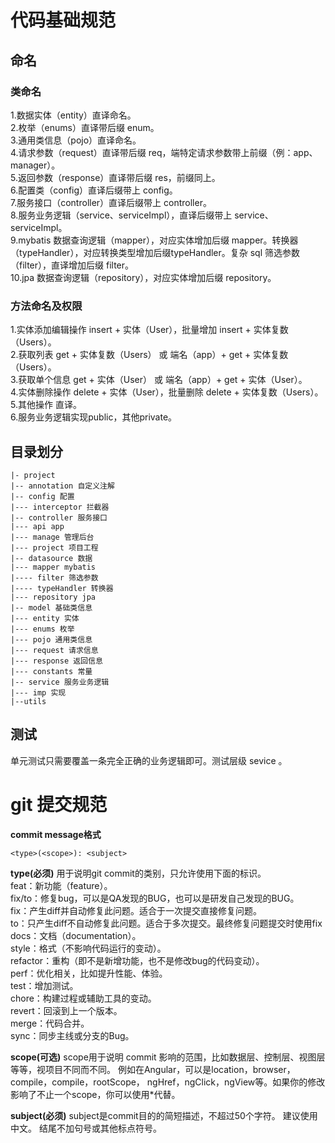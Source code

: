 # 代码基础规范
## 命名
### 类命名
1.数据实体（entity）直译命名。  
2.枚举（enums）直译带后缀 enum。  
3.通用类信息（pojo）直译命名。  
4.请求参数（request）直译带后缀 req，端特定请求参数带上前缀（例：app、manager）。  
5.返回参数（response）直译带后缀 res，前缀同上。  
6.配置类（config）直译后缀带上 config。  
7.服务接口（controller）直译后缀带上 controller。  
8.服务业务逻辑（service、serviceImpl），直译后缀带上 service、serviceImpl。  
9.mybatis 数据查询逻辑（mapper），对应实体增加后缀 mapper。转换器（typeHandler），对应转换类型增加后缀typeHandler。复杂 sql 筛选参数（filter），直译增加后缀 filter。  
10.jpa 数据查询逻辑（repository），对应实体增加后缀 repository。

### 方法命名及权限
1.实体添加编辑操作 insert + 实体（User），批量增加 insert + 实体复数（Users）。  
2.获取列表 get + 实体复数（Users） 或 端名（app）+ get + 实体复数（Users）。  
3.获取单个信息 get + 实体（User） 或 端名（app）+ get + 实体（User）。  
4.实体删除操作 delete + 实体（User），批量删除 delete + 实体复数（Users）。  
5.其他操作 直译。  
6.服务业务逻辑实现public，其他private。

## 目录划分
```text
|- project
|-- annotation 自定义注解
|-- config 配置
|--- interceptor 拦截器
|-- controller 服务接口
|--- api app
|--- manage 管理后台
|--- project 项目工程
|-- datasource 数据
|--- mapper mybatis
|---- filter 筛选参数
|---- typeHandler 转换器
|--- repository jpa
|-- model 基础类信息
|--- entity 实体
|--- enums 枚举
|--- pojo 通用类信息
|--- request 请求信息
|--- response 返回信息
|--- constants 常量
|-- service 服务业务逻辑
|--- imp 实现
|--utils
```

## 测试
单元测试只需要覆盖一条完全正确的业务逻辑即可。测试层级 sevice 。

# git 提交规范
**commit message格式**
```text
<type>(<scope>): <subject>
```
**type(必须)**
用于说明git commit的类别，只允许使用下面的标识。  
feat：新功能（feature）。  
fix/to：修复bug，可以是QA发现的BUG，也可以是研发自己发现的BUG。  
fix：产生diff并自动修复此问题。适合于一次提交直接修复问题。  
to：只产生diff不自动修复此问题。适合于多次提交。最终修复问题提交时使用fix  
docs：文档（documentation）。  
style：格式（不影响代码运行的变动）。  
refactor：重构（即不是新增功能，也不是修改bug的代码变动）。  
perf：优化相关，比如提升性能、体验。  
test：增加测试。  
chore：构建过程或辅助工具的变动。  
revert：回滚到上一个版本。  
merge：代码合并。  
sync：同步主线或分支的Bug。

**scope(可选)**
scope用于说明 commit 影响的范围，比如数据层、控制层、视图层等等，视项目不同而不同。
例如在Angular，可以是location，browser，compile，compile，rootScope， ngHref，ngClick，ngView等。如果你的修改影响了不止一个scope，你可以使用*代替。

**subject(必须)**
subject是commit目的的简短描述，不超过50个字符。
建议使用中文。
结尾不加句号或其他标点符号。
